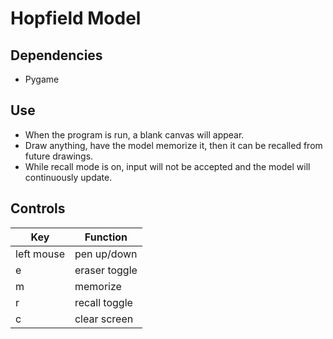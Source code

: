 # Hopfield Model
## Dependencies
- Pygame
## Use
- When the program is run, a blank canvas will appear.
- Draw anything, have the model memorize it, then it can be recalled from future drawings.
- While recall mode is on, input will not be accepted and the model will continuously update. 
## Controls
| Key        | Function      |
| ---------- | ------------- |
| left mouse | pen up/down   |
| e          | eraser toggle |
| m          | memorize      |
| r          | recall toggle |
| c          | clear screen  |